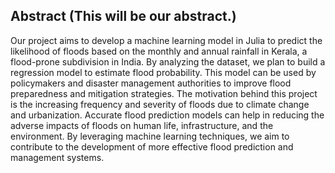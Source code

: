 ## Abstract (This will be our abstract.)
Our project aims to develop a machine learning model in Julia to predict the likelihood of floods based on the monthly and annual rainfall in Kerala, a flood-prone subdivision in India. By analyzing the dataset, we plan to build a regression model to estimate flood probability. This model can be used by policymakers and disaster management authorities to improve flood preparedness and mitigation strategies.
The motivation behind this project is the increasing frequency and severity of floods due to climate change and urbanization. Accurate flood prediction models can help in reducing the adverse impacts of floods on human life, infrastructure, and the environment. By leveraging machine learning techniques, we aim to contribute to the development of more effective flood prediction and management systems.